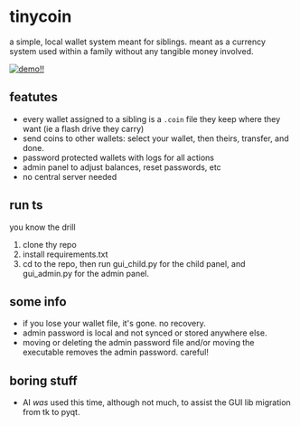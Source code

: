 # tinycoin

a simple, local wallet system meant for siblings.
meant as a currency system used within a family without any tangible money involved.

[![demo!!](https://hc-cdn.hel1.your-objectstorage.com/s/v3/08494dc36bcaa898524ba93bf316984dba236b93_2563963-2806079535.jpg)](https://github.com/sirbread/tiny-coin/raw/refs/heads/main/2025-10-07%2000-17-29.mp4)

## featutes
- every wallet assigned to a sibling is a `.coin` file they keep where they want (ie a flash drive they carry)
- send coins to other wallets: select your wallet, then theirs, transfer, and done.
- password protected wallets with logs for all actions
- admin panel to adjust balances, reset passwords, etc
- no central server needed

## run ts
you know the drill
1. clone thy repo
2. install requirements.txt
3. cd to the repo, then run gui_child.py for the child panel, and gui_admin.py for the admin panel.

## some info
- if you lose your wallet file, it's gone. no recovery.
- admin password is local and not synced or stored anywhere else.
- moving or deleting the admin password file and/or moving the executable removes the admin password. careful!

## boring stuff
- AI _was_ used this time, although not much, to assist the GUI lib migration from tk to pyqt. 
